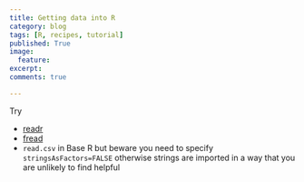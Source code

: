 ```yaml
---
title: Getting data into R
category: blog
tags: [R, recipes, tutorial]
published: True
image: 
  feature:
excerpt: 
comments: true

---
```


Try

- [readr](https://github.com/hadley/readr/blob/master/README.md)
- [fread](http://www.rdocumentation.org/packages/data.table/functions/fread)
- `read.csv` in Base R but beware you need to specify `stringsAsFactors=FALSE` otherwise strings are imported in a way that you are unlikely to find helpful
